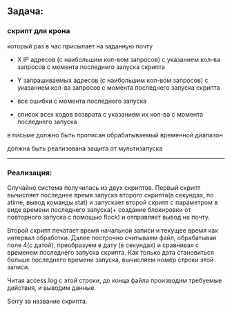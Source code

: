 ## Задача:

### скрипт для крона

который раз в час присылает на заданную почту

- X IP адресов (с наибольшим кол-вом запросов) с указанием кол-ва запросов c момента последнего запуска скрипта

- Y запрашиваемых адресов (с наибольшим кол-вом запросов) с указанием кол-ва запросов c момента последнего запуска скрипта

- все ошибки c момента последнего запуска

- список всех кодов возврата с указанием их кол-ва с момента последнего запуска

в письме должно быть прописан обрабатываемый временной диапазон

должна быть реализована защита от мультизапуска 

-----------------------------------------------------

### Реализация:

Случайно система получилась из двух скриптов.
Первый скрипт вычисляет последнее время запуска второго скрипта(в секундах, по atime, вывод команды stat) и запускает второй скрипт с параметром в виде времени последнего запуска(+ создание блокировки от повторного запуска с помощью flock) и отправляет вывод на почту.

Второй скрипт печатает время начальной записи и текущее время как интервал обработки. Далее построчно считываем файл, обрабатывая поле 4(с датой), преобразуем в дату (в секундах) и сравнивая с временем последнего запуска скрипта. Как только дата становиться больше последнего времени запуска, вычисляем номер строки этой записи.

Читая access.log с этой строки, до конца файла производим требуемые действия, и выводим данные.

Sorry за название скрипта.
